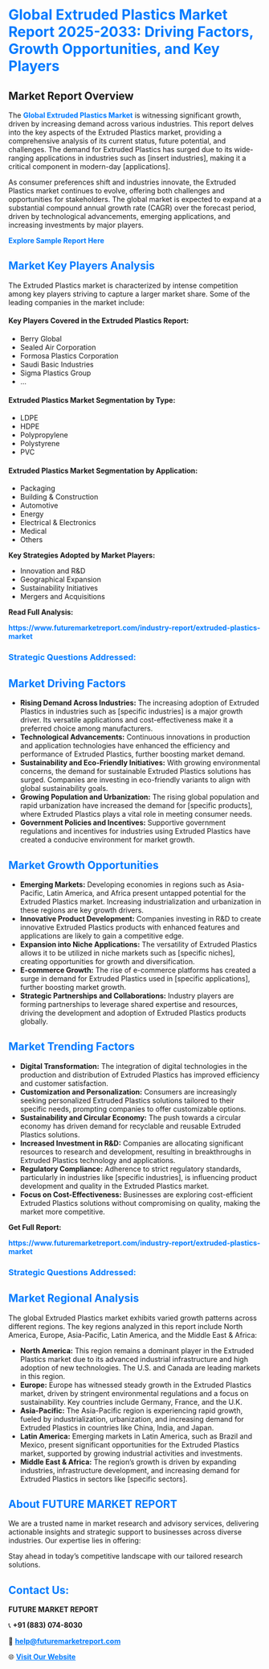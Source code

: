 <h1 style="color: #007BFF;">Global Extruded Plastics Market Report 2025-2033: Driving Factors, Growth Opportunities, and Key Players</h1>

<section id="overview">
<h2>Market Report Overview</h2>
<p>The <a href="https://www.futuremarketreport.com/industry-report/extruded-plastics-market" style="color: #007BFF; text-decoration: none;"><strong>Global Extruded Plastics Market</strong></a> is witnessing significant growth, driven by increasing demand across various industries. This report delves into the key aspects of the Extruded Plastics market, providing a comprehensive analysis of its current status, future potential, and challenges. The demand for Extruded Plastics has surged due to its wide-ranging applications in industries such as [insert industries], making it a critical component in modern-day [applications].</p>
<p>As consumer preferences shift and industries innovate, the Extruded Plastics market continues to evolve, offering both challenges and opportunities for stakeholders. The global market is expected to expand at a substantial compound annual growth rate (CAGR) over the forecast period, driven by technological advancements, emerging applications, and increasing investments by major players.</p>
</section>

<section id="overview">
<p><a href="https://www.futuremarketreport.com/request-sample/reportId=103922" style="color: #007BFF; text-decoration: none;"><strong>Explore Sample Report Here</strong></a></p>
</section>

<section id="key-players">
<h2 style="color: #007BFF;">Market Key Players Analysis</h2>
<p>The Extruded Plastics market is characterized by intense competition among key players striving to capture a larger market share. Some of the leading companies in the market include:</p>
<h4>Key Players Covered in the Extruded Plastics Report:</h4>
<ul><li>Berry Global</li><li>Sealed Air Corporation</li><li>Formosa Plastics Corporation</li><li>Saudi Basic Industries</li><li>Sigma Plastics Group</li><li>...</li></ul>
<h4>Extruded Plastics Market Segmentation by Type:</h4>
<ul><li>LDPE</li><li>HDPE</li><li>Polypropylene</li><li>Polystyrene</li><li>PVC</li></ul>

<h4>Extruded Plastics Market Segmentation by Application:</h4>
<ul><li>Packaging</li><li>Building &amp; Construction</li><li>Automotive</li><li>Energy</li><li>Electrical &amp; Electronics</li><li>Medical</li><li>Others</li></ul>
<p><strong>Key Strategies Adopted by Market Players:</strong></p>
<ul>
<li>Innovation and R&D</li>
<li>Geographical Expansion</li>
<li>Sustainability Initiatives</li>
<li>Mergers and Acquisitions</li>
</ul>
</section>

<section>
<p><strong>Read Full Analysis: </strong></p><a href="https://www.futuremarketreport.com/industry-report/extruded-plastics-market" style="color: #007BFF; text-decoration: none;"><strong>https://www.futuremarketreport.com/industry-report/extruded-plastics-market</strong></a>
<h3 style="color: #007BFF;">Strategic Questions Addressed:</h3>
</section>

<section id="driving-factors">
<h2 style="color: #007BFF;">Market Driving Factors</h2>
<ul>
<li><strong>Rising Demand Across Industries:</strong> The increasing adoption of Extruded Plastics in industries such as [specific industries] is a major growth driver. Its versatile applications and cost-effectiveness make it a preferred choice among manufacturers.</li>
<li><strong>Technological Advancements:</strong> Continuous innovations in production and application technologies have enhanced the efficiency and performance of Extruded Plastics, further boosting market demand.</li>
<li><strong>Sustainability and Eco-Friendly Initiatives:</strong> With growing environmental concerns, the demand for sustainable Extruded Plastics solutions has surged. Companies are investing in eco-friendly variants to align with global sustainability goals.</li>
<li><strong>Growing Population and Urbanization:</strong> The rising global population and rapid urbanization have increased the demand for [specific products], where Extruded Plastics plays a vital role in meeting consumer needs.</li>
<li><strong>Government Policies and Incentives:</strong> Supportive government regulations and incentives for industries using Extruded Plastics have created a conducive environment for market growth.</li>
</ul>
</section>

<section id="growth-opportunities">
<h2 style="color: #007BFF;">Market Growth Opportunities</h2>
<ul>
<li><strong>Emerging Markets:</strong> Developing economies in regions such as Asia-Pacific, Latin America, and Africa present untapped potential for the Extruded Plastics market. Increasing industrialization and urbanization in these regions are key growth drivers.</li>
<li><strong>Innovative Product Development:</strong> Companies investing in R&D to create innovative Extruded Plastics products with enhanced features and applications are likely to gain a competitive edge.</li>
<li><strong>Expansion into Niche Applications:</strong> The versatility of Extruded Plastics allows it to be utilized in niche markets such as [specific niches], creating opportunities for growth and diversification.</li>
<li><strong>E-commerce Growth:</strong> The rise of e-commerce platforms has created a surge in demand for Extruded Plastics used in [specific applications], further boosting market growth.</li>
<li><strong>Strategic Partnerships and Collaborations:</strong> Industry players are forming partnerships to leverage shared expertise and resources, driving the development and adoption of Extruded Plastics products globally.</li>
</ul>
</section>

<section id="trending-factors">
<h2 style="color: #007BFF;">Market Trending Factors</h2>
<ul>
<li><strong>Digital Transformation:</strong> The integration of digital technologies in the production and distribution of Extruded Plastics has improved efficiency and customer satisfaction.</li>
<li><strong>Customization and Personalization:</strong> Consumers are increasingly seeking personalized Extruded Plastics solutions tailored to their specific needs, prompting companies to offer customizable options.</li>
<li><strong>Sustainability and Circular Economy:</strong> The push towards a circular economy has driven demand for recyclable and reusable Extruded Plastics solutions.</li>
<li><strong>Increased Investment in R&D:</strong> Companies are allocating significant resources to research and development, resulting in breakthroughs in Extruded Plastics technology and applications.</li>
<li><strong>Regulatory Compliance:</strong> Adherence to strict regulatory standards, particularly in industries like [specific industries], is influencing product development and quality in the Extruded Plastics market.</li>
<li><strong>Focus on Cost-Effectiveness:</strong> Businesses are exploring cost-efficient Extruded Plastics solutions without compromising on quality, making the market more competitive.</li>
</ul>
</section>

<section>
<p><strong>Get Full Report: </strong></p><a href="https://www.futuremarketreport.com/industry-report/extruded-plastics-market" style="color: #007BFF; text-decoration: none;"><strong>https://www.futuremarketreport.com/industry-report/extruded-plastics-market</strong></a>
<h3 style="color: #007BFF;">Strategic Questions Addressed:</h3>
</section>


<section id="regional-analysis">
<h2 style="color: #007BFF;">Market Regional Analysis</h2>
<p>The global Extruded Plastics market exhibits varied growth patterns across different regions. The key regions analyzed in this report include North America, Europe, Asia-Pacific, Latin America, and the Middle East & Africa:</p>
<ul>
<li><strong>North America:</strong> This region remains a dominant player in the Extruded Plastics market due to its advanced industrial infrastructure and high adoption of new technologies. The U.S. and Canada are leading markets in this region.</li>
<li><strong>Europe:</strong> Europe has witnessed steady growth in the Extruded Plastics market, driven by stringent environmental regulations and a focus on sustainability. Key countries include Germany, France, and the U.K.</li>
<li><strong>Asia-Pacific:</strong> The Asia-Pacific region is experiencing rapid growth, fueled by industrialization, urbanization, and increasing demand for Extruded Plastics in countries like China, India, and Japan.</li>
<li><strong>Latin America:</strong> Emerging markets in Latin America, such as Brazil and Mexico, present significant opportunities for the Extruded Plastics market, supported by growing industrial activities and investments.</li>
<li><strong>Middle East & Africa:</strong> The region’s growth is driven by expanding industries, infrastructure development, and increasing demand for Extruded Plastics in sectors like [specific sectors].</li>
</ul>
</section>

<footer>
<h2 style="color: #007BFF;">About FUTURE MARKET REPORT</h2>
<p>We are a trusted name in market research and advisory services, delivering actionable insights and strategic support to businesses across diverse industries. Our expertise lies in offering:</p>

<p>Stay ahead in today’s competitive landscape with our tailored research solutions.</p>

<h2 style="color: #007BFF;">Contact Us:</h2>
<p><strong>FUTURE MARKET REPORT</strong></p>
<p>📞 <strong>+91 (883) 074-8030</strong></p>
<p>📧 <strong><a href="mailto:help@futuremarketreport.com" style="color: #007BFF;">help@futuremarketreport.com</a></strong></p>
<p>🌐 <strong><a href="https://www.futuremarketreport.com/" style="color: #007BFF;">Visit Our Website</a></strong></p>
</footer>